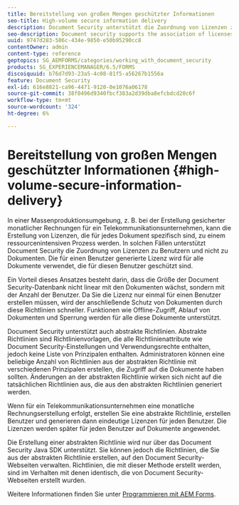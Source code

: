 ```yaml
---
title: Bereitstellung von großen Mengen geschützter Informationen
seo-title: High-volume secure information delivery
description: Document Security unterstützt die Zuordnung von Lizenzen zu Benutzern und nicht zu Dokumenten in Massenproduktionsumgebungen.
seo-description: Document security supports the association of licenses to users, rather than to the documents in mass production environments.
uuid: 9747d283-506c-434e-9850-e50b95290cc8
contentOwner: admin
content-type: reference
geptopics: SG_AEMFORMS/categories/working_with_document_security
products: SG_EXPERIENCEMANAGER/6.5/FORMS
discoiquuid: b76d7d93-23a5-4c08-81f5-a56267b1556a
feature: Document Security
exl-id: 616e8821-ca96-4471-9120-0e1076a06178
source-git-commit: 38f0496d9340fbcf383a2d39dba8efcbdcd20c6f
workflow-type: tm+mt
source-wordcount: '324'
ht-degree: 6%

---
```


# Bereitstellung von großen Mengen geschützter Informationen {#high-volume-secure-information-delivery}

In einer Massenproduktionsumgebung, z. B. bei der Erstellung gesicherter monatlicher Rechnungen für ein Telekommunikationsunternehmen, kann die Erstellung von Lizenzen, die für jedes Dokument spezifisch sind, zu einem ressourcenintensiven Prozess werden. In solchen Fällen unterstützt Document Security die Zuordnung von Lizenzen zu Benutzern und nicht zu Dokumenten. Die für einen Benutzer generierte Lizenz wird für alle Dokumente verwendet, die für diesen Benutzer geschützt sind.

Ein Vorteil dieses Ansatzes besteht darin, dass die Größe der Document Security-Datenbank nicht linear mit den Dokumenten wächst, sondern mit der Anzahl der Benutzer. Da Sie die Lizenz nur einmal für einen Benutzer erstellen müssen, wird der anschließende Schutz von Dokumenten durch diese Richtlinien schneller. Funktionen wie Offline-Zugriff, Ablauf von Dokumenten und Sperrung werden für alle diese Dokumente unterstützt.

Document Security unterstützt auch abstrakte Richtlinien. Abstrakte Richtlinien sind Richtlinienvorlagen, die alle Richtlinienattribute wie Document Security-Einstellungen und Verwendungsrechte enthalten, jedoch keine Liste von Prinzipalen enthalten. Administratoren können eine beliebige Anzahl von Richtlinien aus der abstrakten Richtlinie mit verschiedenen Prinzipalen erstellen, die Zugriff auf die Dokumente haben sollten. Änderungen an der abstrakten Richtlinie wirken sich nicht auf die tatsächlichen Richtlinien aus, die aus den abstrakten Richtlinien generiert werden.

Wenn für ein Telekommunikationsunternehmen eine monatliche Rechnungserstellung erfolgt, erstellen Sie eine abstrakte Richtlinie, erstellen Benutzer und generieren dann eindeutige Lizenzen für jeden Benutzer. Die Lizenzen werden später für jeden Benutzer auf Dokumente angewendet.

Die Erstellung einer abstrakten Richtlinie wird nur über das Document Security Java SDK unterstützt. Sie können jedoch die Richtlinien, die Sie aus der abstrakten Richtlinie erstellen, auf den Document Security-Webseiten verwalten. Richtlinien, die mit dieser Methode erstellt werden, sind im Verhalten mit denen identisch, die von Document Security-Webseiten erstellt wurden.

Weitere Informationen finden Sie unter [Programmieren mit AEM Forms](https://www.adobe.com/go/learn_aemforms_programming_63_de).
